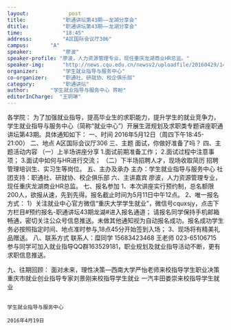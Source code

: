 ```yaml
---
layout: 			post
title:       	  "职通讲坛第43期——龙湖分享会"
dtitle:      	  "职通讲坛第43期——龙湖分享会"
time: 		  	  "18:45"
address:	  	  "A区国际会议厅306"
campus:	  	  "A"
speaker:	   	  "廖波"
speaker-profile: "廖波，人力资源管理专业，现任重庆龙湖商业HR总监。"
speaker-img:	  "http://news.cqu.edu.cn/newsv2/uploadfile/20160429/1461915158573879.jpg"
organizer:		  "学生就业指导与服务中心"
co-organizer:	  "职通社、研就协、校企俱乐部"
category:		  "职通讲坛"
author:		  "学生就业指导与服务中心 蒋盼"
editorInCharge:  "王玥琳"
---
```

各学院：
  为了加强就业指导，提高毕业生的求职能力，提升学生的就业竞争力，学生就业指导与服务中心（简称“就业中心”）开展生涯规划及求职类专题讲座职通讲坛第43期。具体通知如下：
  一、时间
  2016年5月12日（周四下午18:45-21:00）
  二、地点
  A区国际会议厅306
  三、主题
  面试，你做好准备了吗？
  四、主题活动内容
  （一）上半场讲座分享
  1.面试前期准备工作；
  2.面试过程中注意事项；
  3.面试中如何与HR进行交流；
  （二）下半场招聘人才，现场收取简历
  招聘管理培训生、实习生等岗位。
  五、主办及承办
  主办：学生就业指导与服务中心
  社团支持：职通社、研就协、校企俱乐部
  六、主讲嘉宾
  廖波，人力资源管理专业，现任重庆龙湖商业HR总监。
  七、报名参加
  1、本次讲座实行预约制，总名额限200人，欲报从速，先到先得。报名截止时间为5月11日中午12点。
  2、唯一报名方式：
  1）关注就业中心官方微信“重庆大学学生就业”，微信号cquxsjy，点击下方栏目#预约报名-职通讲坛43期龙湖#进入报名通道；
  请报名同学保持手机邮箱畅通，密切关注公众号信息推送。未做其他通知视为自动报名成功。报名成功学生务必按照指定时间、地点准时参与,18点45分开始签到入场；
  3、现场将有精美礼品赠送。
  八、联系方式
  联系人：糜同学 15683423468
       王老师 023-65106715
  参与同学可加入就业指导QQ群163529181，职业规划及就业指导活动不断，更有求职信息推送。
   
  九、往期回顾：
  面对未来，理性决策—西南大学严怡老师来校指导学生职业决策
  重庆市就业创业指导专家刘景刚来校指导学生就业
  一汽丰田娄崇来校指导学生就业
   
   
   
                                                                                   学生就业指导与服务中心
                                                                                                      2016年4月19日
